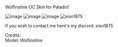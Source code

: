 Wolfinstine OC Skin for Paladin!



![image](https://github.com/user-attachments/assets/8b96ebeb-4139-43a5-80a3-bd202038cd24)
![image](https://github.com/user-attachments/assets/d99c8e25-7d62-4155-800e-92377969298e)
![image](https://github.com/user-attachments/assets/fc90ebd9-463c-454b-9297-004960037f50)
![xion1875](https://github.com/user-attachments/assets/1e675d33-d6c7-472c-9753-9ab651a0de3b)


If you wish to contact me here's my discord: xion1875<br />

Credits: <br />
Model: Wolfinstine 
<br />
